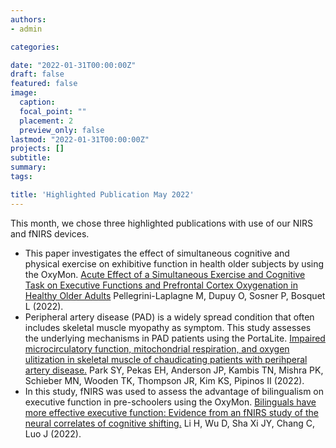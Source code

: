 ```yaml
---
authors:
- admin

categories:

date: "2022-01-31T00:00:00Z"
draft: false
featured: false
image:
  caption: 
  focal_point: ""
  placement: 2
  preview_only: false
lastmod: "2022-01-31T00:00:00Z"
projects: []
subtitle: 
summary: 
tags:

title: 'Highlighted Publication May 2022'
---
```

This month, we chose three highlighted publications with use of our NIRS and fNIRS devices.

* This paper investigates the effect of simultaneous cognitive and physical exercise on exhibitive function in health older subjects by using the OxyMon. [Acute Effect of a Simultaneous Exercise and Cognitive Task on Executive Functions and Prefrontal Cortex Oxygenation in Healthy Older Adults](https://publications.artinis.com/publication/pellegrini-laplagne-acute-2022/) Pellegrini-Laplagne M, Dupuy O, Sosner P, Bosquet L (2022).
* Peripheral artery disease (PAD) is a widely spread condition that often includes skeletal muscle myopathy as symptom. This study assesses the underlying mechanisms in PAD patients using the PortaLite. [Impaired microcirculatory function, mitochondrial respiration, and oxygen ulitization in skeletal muscle of chaudicating patients with perihperal artery disease.](https://publications.artinis.com/publication/park-impaired-2022/) Park SY, Pekas EH, Anderson JP, Kambis TN, Mishra PK, Schieber MN, Wooden TK, Thompson JR, Kim KS, Pipinos II (2022).
* In this study, fNIRS was used to assess the advantage of bilingualism on executive function in pre-schoolers using the OxyMon. [Bilinguals have more effective executive function: Evidence from an fNIRS study of the neural correlates of cognitive shifting.](https://publications.artinis.com/publication/li-bilinguals-2022/) Li H, Wu D, Sha Xi JY, Chang C, Luo J (2022).

